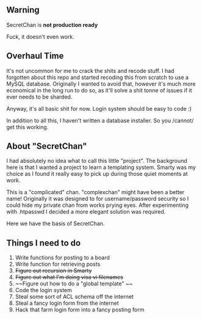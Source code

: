 Warning
---------------------------
SecretChan is **not production ready**

Fuck, it doesn't even work.

Overhaul Time
---------------------------
It's not uncommon for me to crack the shits and recode stuff. I had forgotten about this repo and started recoding this from scratch to use a MySQL database. Originally I wanted to avoid that, however it's much more economical in the long run to do so, as it'll solve a shit tonne of issues if it ever needs to be sharded. 

Anyway, it's all basic shit for now. Login system should be easy to code :) 

In addition to all this, I haven't written a database installer. So you /cannot/ get this working.

About "SecretChan"
-----------------------------
I had absolutely no idea what to call this little "project". The background here is that I wanted a project to learn a templating system. Smarty was my choice as I found it really easy to pick up during those quiet moments at work. 

This is a "complicated" chan. "complexchan" might have been a better name!  Originally it was designed to for username/password security so I could hide my private chan from works prying eyes. After experimenting with .htpasswd I decided a more elegant solution was required. 

Here we have the basis of SecretChan.

Things I need to do
---------------------------

1. Write functions for posting to a board
2. Write function for retrieving posts
3. ~~Figure out recursion in Smarty~~
4. ~~Figure out what I'm doing visa vi filenames~~
5. ~~Figure out how to do a  "global template" ~~
6. Code the login system
7. Steal some sort of ACL schema off the internet
8. Steal a fancy login form from the internet
9. Hack that farm login form into a fancy posting form
